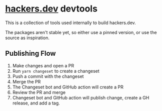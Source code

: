# [hackers.dev](https://hackers.dev) devtools

This is a collection of tools used internally to build hackers.dev.

The packages aren't stable yet, so either use a pinned version, or use the source as inspiration.

## Publishing Flow

1. Make changes and open a PR
2. Run `yarn changeset` to create a changeset
3. Push a commit with the changeset
4. Merge the PR
5. The Changeset bot and GitHub action will create a PR
6. Review the PR and merge
7. Changeset bot and GitHub action will publish change, create a GH release, and add a tag.
